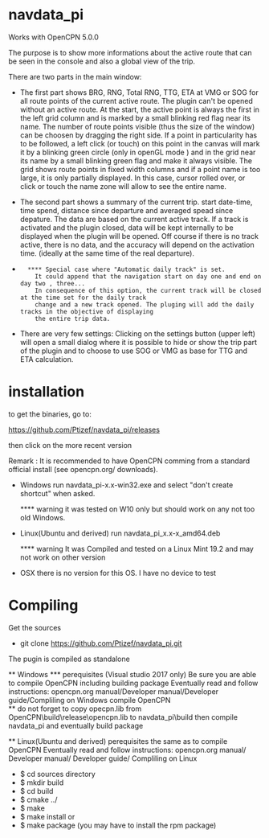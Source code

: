 # navdata_pi
Works with OpenCPN 5.0.0

The purpose is to show more informations about the active route that can be seen in the console and also 
a global view of the trip.

There are two parts in the main window:
*    The first part shows BRG, RNG, Total RNG, TTG, ETA at VMG or SOG for all route points of the current active route.
        The plugin can't be opened without an active route.
        At the start, the active point is always the first in the left grid column  and is marked by a small blinking
        red flag near its name.
        The number of route points visible (thus the size of the window) can be choosen by dragging the right side.
        If a point in particularity has to be followed, a left click (or touch) on this point in the canvas will mark
        it by a blinking green circle (only in openGL mode ) and in the grid near its name by a small blinking green flag 
        and make it always visible.
        The grid shows route points in fixed width columns and if a point name is too large, it is only partially displayed.
        In this case, cursor rolled over, or click or touch the name zone will allow to see the entire name.

*    The second part shows a summary of the current trip. 
        start date-time, time spend, distance since departure and averaged spead since depature.
        The data are based on the current active track. 
        If a track is activated and the plugin closed, data will be kept internally to be displayed when the plugin will 
        be opened. 
        Off course if there is no track active, there is no data, and the accuracy will depend on the activation time.
        (ideally at the same time of the real departure).     
*       **** Special case where "Automatic daily track" is set.
          It could append that the navigation start on day one and end on day two , three...
          In consequence of this option, the current track will be closed at the time set for the daily track 
          change and a new track opened. The pluging will add the daily tracks in the objective of displaying 
          the entire trip data.
        
 *    There are very few settings:
        Clicking on the settings button (upper left) will open a small dialog where it is possible to hide or show 
        the trip part of the plugin and to choose to use SOG or VMG as base for TTG and ETA calculation.

installation
============
 to get the binaries, go to:
 
 https://github.com/Ptizef/navdata_pi/releases
 
 then click on the more recent version

 Remark : It is recommended to have OpenCPN comming from a standard official install
            (see opencpn.org/ downloads).
            
*    Windows
        run navdata_pi-x.x-win32.exe 
        and select "don't create shortcut" when asked.
        
        **** warning
        it was tested on W10 only but should work on any not too old Windows.

*    Linux(Ubuntu and derived)
        run navdata_pi_x.x-x_amd64.deb
        
        **** warning
        It was Compiled and tested on a Linux Mint 19.2 and may not work on other version
           
 *   OSX
        there is no version for this OS. I have no device to test

Compiling
=========
Get the sources
* git clone https://github.com/Ptizef/navdata_pi.git

The pugin is compiled as standalone

** Windows
***    perequisites (Visual studio 2017 only)
        Be sure you are able to compile OpenCPN including building package
        Eventually read and follow instructions:
        opencpn.org manual/Developer manual/Developer guide/Compliling on Windows
        compile OpenCPN        
        ** do not forget to copy opecpn.lib 
           from OpenCPN\build\release\opencpn.lib
           to  navdata_pi\build
        then compile navdata_pi and eventually build package

** Linux(Ubuntu and derived)
    perequisites
        the same as to compile OpenCPN
        Eventually read and follow instructions:
        opencpn.org manual/ Developer manual/ Developer guide/ Compliling on Linux

*    $ cd sources directory
*    $ mkdir build
*    $ cd build
*    $ cmake ../
*    $ make
*    $ make install
    or
*    $ make package (you may have to install the rpm package)


